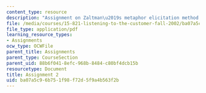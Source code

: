```yaml
---
content_type: resource
description: "Assignment on Zaltman\u2019s metaphor elicitation method."
file: /media/courses/15-821-listening-to-the-customer-fall-2002/ba07a5c96b751f98f72d5f9a4b563f2b_assignment2.pdf
file_type: application/pdf
learning_resource_types:
- Assignments
ocw_type: OCWFile
parent_title: Assignments
parent_type: CourseSection
parent_uid: 88b6f041-8efc-968b-8484-c80bf4dcb15b
resourcetype: Document
title: Assignment 2
uid: ba07a5c9-6b75-1f98-f72d-5f9a4b563f2b
---
```

